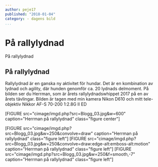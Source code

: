 ```yaml
---
author: peje17
published: "2018-01-04"
category: - dagens bild
...
```

På rallylydnad
==================================



På rallylydnad

<!--more-->

På rallylydnad
-----------------------------------
Rallylydnad är en ganska ny aktivitet för hundar. Det är en kombination av lydnad och agility, där hunden genomför ca. 20 lydnads delmoment. På bilden ser du Herrman, som är årets rallylydnadswhippet 2017 på en av årets tävlingar.
Bilden är tagen med min kamera Nikon D610 och mitt tele-objektiv Nikkor AF-S 70-200 1:2.8G II ED

[FIGURE src="cimage/imgd.php?src=Blogg_03.jpg&w=600" caption="Herrman på rallylydnad"  class="figure center"]

[FIGURE src="cimage/imgd.php?src=Blogg_03.jpg&w=250&convolve=draw" caption="Herrman på rallylydnad"  class="figure left"]
[FIGURE src="cimage/imgd.php?src=Blogg_03.jpg&w=250&convolve=draw:edge-alt:emboss-alt:motion" caption="Herrman på rallylydnad"  class="figure left"]
[FIGURE src="cimage/imgd.php?src=Blogg_03.jpg&w=250&f=smooth,-7" caption="Herrman på rallylydnad"  class="figure left"]
